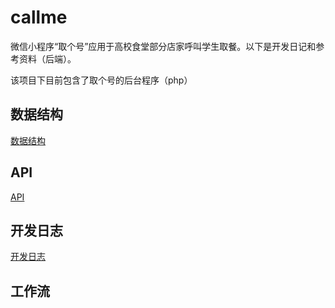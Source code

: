# callme

微信小程序“取个号”应用于高校食堂部分店家呼叫学生取餐。以下是开发日记和参考资料（后端）。

该项目下目前包含了取个号的后台程序（php）

## 数据结构

[数据结构](https://github.com/ZhuBrocadeSoar/callme/blob/master/docs/database.md)

## API

[API](https://github.com/ZhuBrocadeSoar/callme/blob/master/docs/api.md)

## 开发日志

[开发日志](https://github.com/ZhuBrocadeSoar/callme/blob/master/docs/log.md)

## 工作流

### 
